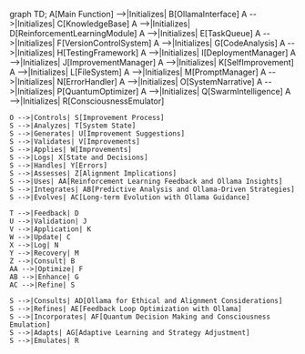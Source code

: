 graph TD;
    A[Main Function] -->|Initializes| B[OllamaInterface]
    A -->|Initializes| C[KnowledgeBase]
    A -->|Initializes| D[ReinforcementLearningModule]
    A -->|Initializes| E[TaskQueue]
    A -->|Initializes| F[VersionControlSystem]
    A -->|Initializes| G[CodeAnalysis]
    A -->|Initializes| H[TestingFramework] 
    A -->|Initializes| I[DeploymentManager]
    A -->|Initializes| J[ImprovementManager]
    A -->|Initializes| K[SelfImprovement]
    A -->|Initializes| L[FileSystem]
    A -->|Initializes| M[PromptManager]
    A -->|Initializes| N[ErrorHandler]
    A -->|Initializes| O[SystemNarrative]
    A -->|Initializes| P[QuantumOptimizer] 
    A -->|Initializes| Q[SwarmIntelligence]
    A -->|Initializes| R[ConsciousnessEmulator]

    O -->|Controls| S[Improvement Process]
    S -->|Analyzes| T[System State]
    S -->|Generates| U[Improvement Suggestions]
    S -->|Validates| V[Improvements]
    S -->|Applies| W[Improvements] 
    S -->|Logs| X[State and Decisions]
    S -->|Handles| Y[Errors]
    S -->|Assesses| Z[Alignment Implications]
    S -->|Uses| AA[Reinforcement Learning Feedback and Ollama Insights]
    S -->|Integrates| AB[Predictive Analysis and Ollama-Driven Strategies] 
    S -->|Evolves| AC[Long-term Evolution with Ollama Guidance]

    T -->|Feedback| D
    U -->|Validation| J
    V -->|Application| K
    W -->|Update| C
    X -->|Log| N
    Y -->|Recovery| M
    Z -->|Consult| B
    AA -->|Optimize| F
    AB -->|Enhance| G
    AC -->|Refine| S

    S -->|Consults| AD[Ollama for Ethical and Alignment Considerations]
    S -->|Refines| AE[Feedback Loop Optimization with Ollama]
    S -->|Incorporates| AF[Quantum Decision Making and Consciousness Emulation]
    S -->|Adapts| AG[Adaptive Learning and Strategy Adjustment]
    S -->|Emulates| R
